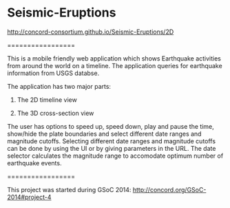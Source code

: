 Seismic-Eruptions
=================
http://concord-consortium.github.io/Seismic-Eruptions/2D

=================

This is a mobile friendly web application which shows Earthquake activities from around the world on a timeline. The application queries for earthquake information from USGS databse.

The application has two major parts:

1. The 2D timeline view

2. The 3D cross-section view

The user has options to speed up, speed down, play and pause the time, show/hide the plate boundaries and select different date ranges and magnitude cutoffs. Selecting different date ranges and magnitude cutoffs can be done by using the UI or by giving parameters in the URL. The date selector calculates the magnitude range to accomodate optimum number of earthquake events.

=================

This project was started during GSoC 2014: http://concord.org/GSoC-2014#project-4
